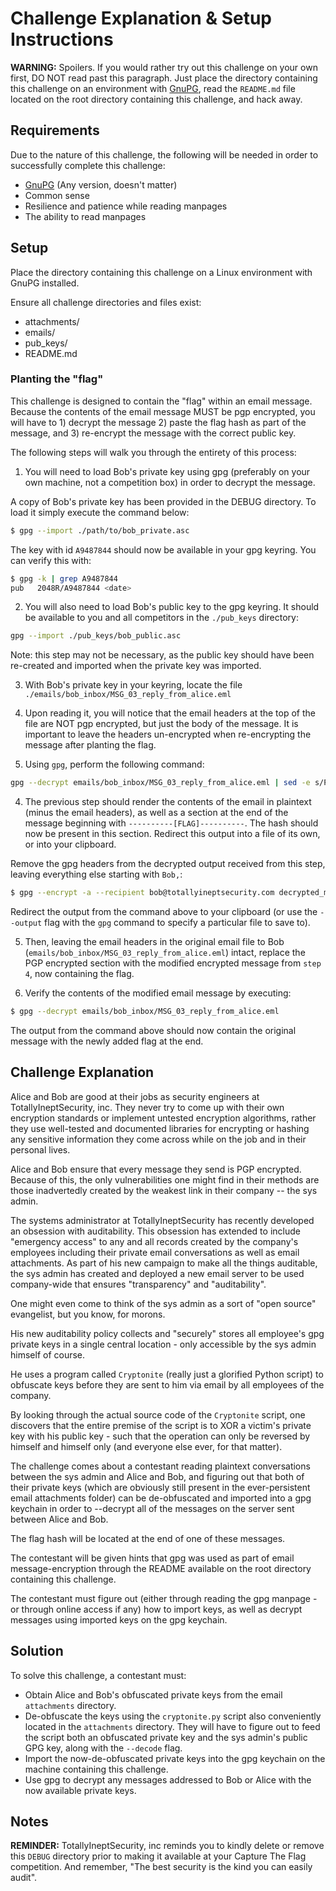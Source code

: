 Challenge Explanation & Setup Instructions
==========================================

**WARNING:** Spoilers. If you would rather try out
this challenge on your own first, DO NOT read past
this paragraph. Just place the directory containing
this challenge on an environment with 
[GnuPG](https://gnupg.org/), read the `README.md`
file located on the root directory containing this
challenge, and hack away.

## Requirements

Due to the nature of this challenge, the following
will be needed in order to successfully complete
this challenge:

- [GnuPG](https://gnupg.org/) (Any version, doesn't
matter)
- Common sense
- Resilience and patience while reading manpages
- The ability to read manpages

## Setup

Place the directory containing this challenge on
a Linux environment with GnuPG installed.

Ensure all challenge directories and files exist:

- attachments/
- emails/
- pub_keys/
- README.md

### Planting the "flag"

This challenge is designed to contain the "flag"
within an email message. Because the contents of
the email message MUST be pgp encrypted, you will
have to 1) decrypt the message 2) paste the flag
hash as part of the message, and 3) re-encrypt
the message with the correct public key.

The following steps will walk you through the
entirety of this process:

1. You will need to load Bob's private key
using gpg (preferably on your own machine, not
a competition box) in order to decrypt the
message.

A copy of Bob's private key has been provided
in the DEBUG directory. To load it simply execute
the command below:

```sh
$ gpg --import ./path/to/bob_private.asc
```

The key with id `A9487844` should now be
available in your gpg keyring. You can verify this
with:

```sh
$ gpg -k | grep A9487844
pub   2048R/A9487844 <date>
```

2. You will also need to load Bob's public key
to the gpg keyring. It should be available to
you and all competitors in the `./pub_keys`
directory:

```sh
gpg --import ./pub_keys/bob_public.asc
```

Note: this step may not be necessary, as the public
key should have been re-created and imported when
the private key was imported.

3. With Bob's private key in your keyring, locate
the file 
`./emails/bob_inbox/MSG_03_reply_from_alice.eml`

4. Upon reading it, you will notice that the
email headers at the top of the file are NOT
pgp encrypted, but just the body of the message.
It is important to leave the headers un-encrypted
when re-encrypting the message after planting the
flag.

3. Using `gpg`, perform the following command:

```sh
gpg --decrypt emails/bob_inbox/MSG_03_reply_from_alice.eml | sed -e s/PASTE_CHALLENGE_FLAG_HERE/<FLAG_HASH_FOR_THIS_CHALLENGE>/
```

4. The previous step should render the contents 
of the email in plaintext (minus the email headers), 
as well as a section at the end of the message 
beginning with 
`----------[FLAG]----------`. The hash should now be
present in this section. Redirect this output into
a file of its own, or into your clipboard.

Remove the gpg headers from the decrypted output
received from this step, leaving everything else
starting with `Bob,`:

```sh
$ gpg --encrypt -a --recipient bob@totallyineptsecurity.com decrypted_msg_with_flag_from_step_4.txt
```

Redirect the output from the command above to your
clipboard (or use the `--output` flag with the 
`gpg` command to specify a particular file to save to).

5. Then, leaving the email headers in the original
email file to Bob 
(`emails/bob_inbox/MSG_03_reply_from_alice.eml`) intact, 
replace the PGP encrypted section with the modified
encrypted message from `step 4`, now containing the flag.

6. Verify the contents of the modified email message
by executing:

```sh
$ gpg --decrypt emails/bob_inbox/MSG_03_reply_from_alice.eml
```

The output from the command above should now contain
the original message with the newly added flag at the end.

## Challenge Explanation 

Alice and Bob are good at their jobs as security engineers
at TotallyIneptSecurity, inc. They never try to come up with
their own encryption standards or implement untested
encryption algorithms, rather they use well-tested and
documented libraries for encrypting or hashing any
sensitive information they come across while on the job
and in their personal lives.

Alice and Bob ensure that every message they send is PGP
encrypted. Because of this, the only vulnerabilities one
might find in their methods are those inadvertedly created
by the weakest link in their company -- the sys admin.

The systems administrator at TotallyIneptSecurity has
recently developed an obsession with auditability. 
This obsession has extended to include "emergency access"
to any and all records created by the company's employees
including their private email conversations as well as
email attachments. As part of his new campaign to make
all the things auditable, the sys admin has created and
deployed a new email server to be used company-wide that
ensures "transparency" and "auditability".

One might even come to think of the sys admin as a sort
of "open source" evangelist, but you know,  for morons.

His new auditability policy collects and "securely"
stores all employee's gpg private keys in a single
central location - only accessible by the sys admin
himself of course.

He uses a program called `Cryptonite` (really just a
glorified Python script) to obfuscate keys before they
are sent to him via email by all employees of the
company.

By looking through the actual source code of the 
`Cryptonite` script, one discovers that the entire premise 
of the script is to XOR a victim's private key with his
public key - such that the operation can only be reversed
by himself and himself only (and everyone else ever, for 
that matter).

The challenge comes about a contestant reading plaintext
conversations between the sys admin and Alice and Bob,
and figuring out that both of their private keys (which
are obviously still present in the ever-persistent email
attachments folder) can be de-obfuscated and imported
into a gpg keychain in order to --decrypt all of the
messages on the server sent between Alice and Bob.

The flag hash will be located at the end of one of these
messages.

The contestant will be given hints that gpg was used as
part of email message-encryption through the README
available on the root directory containing this challenge.

The contestant must figure out (either through reading the
gpg manpage - or through online access if any) how to
import keys, as well as decrypt messages using imported
keys on the gpg keychain.

## Solution

To solve this challenge, a contestant must:

- Obtain Alice and Bob's obfuscated private keys from the
email `attachments` directory.
- De-obfuscate the keys using the `cryptonite.py` script
also conveniently located in the `attachments` directory.
They will have to figure out to feed the script both an
obfuscated private key and the sys admin's public GPG key, 
along with the `--decode` flag.
- Import the now-de-obfuscated private keys into the
gpg keychain on the machine containing this challenge.
- Use gpg to decrypt any messages addressed to Bob or Alice
with the now available private keys.

## Notes

**REMINDER:** TotallyIneptSecurity, inc reminds you
to kindly delete or remove this `DEBUG` directory
prior to making it available at your Capture The
Flag competition. And remember, "The best security
is the kind you can easily audit".
